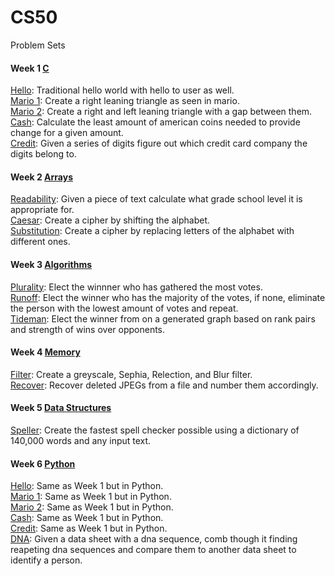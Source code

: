 # CS50
Problem Sets

#### Week 1 [C](https://cs50.harvard.edu/x/2021/psets/1/)
[Hello](https://github.com/DanielTran0/CS50/blob/main/pset1/hello/hello.c): Traditional hello world with hello to user as well.  
[Mario 1](https://github.com/DanielTran0/CS50/blob/main/pset1/mario/mario1.c): Create a right leaning triangle as seen in mario.  
[Mario 2](https://github.com/DanielTran0/CS50/blob/main/pset1/mario/mario2.c): Create a right and left leaning triangle with a gap between them.  
[Cash](https://github.com/DanielTran0/CS50/blob/main/pset1/cash/cash.c): Calculate the least amount of american coins needed to provide change for a given amount.   
[Credit](https://github.com/DanielTran0/CS50/tree/main/pset1/credit/credit.c): Given a series of digits figure out which credit card company the digits belong to.   

#### Week 2 [Arrays](https://cs50.harvard.edu/x/2021/psets/2/)
[Readability](https://github.com/DanielTran0/CS50/blob/main/pset2/readability/readability.c): Given a piece of text calculate what grade school level it is appropriate for.  
[Caesar](https://github.com/DanielTran0/CS50/blob/main/pset2/caesar/caesar.c): Create a cipher by shifting the alphabet.    
[Substitution](https://github.com/DanielTran0/CS50/blob/main/pset2/substitution/substitution.c): Create a cipher by replacing letters of the alphabet with different ones.   

#### Week 3 [Algorithms](https://cs50.harvard.edu/x/2021/psets/3/)
[Plurality](https://github.com/DanielTran0/CS50/blob/main/pset3/plurality/plurality.c): Elect the winnner who has gathered the most votes.  
[Runoff](https://github.com/DanielTran0/CS50/blob/main/pset3/runoff/runoff.c): Elect the winner who has the majority of the votes, if none, eliminate the person with the lowest amount of votes and repeat.  
[Tideman](https://github.com/DanielTran0/CS50/blob/main/pset3/tideman/tideman.c): Elect the winner from on a generated graph based on rank pairs and strength of wins over opponents.  

#### Week 4 [Memory](https://cs50.harvard.edu/x/2021/psets/4)
[Filter](https://github.com/DanielTran0/CS50/blob/main/pset4/filter/helpers.c): Create a greyscale, Sephia, Relection, and Blur filter.  
[Recover](https://github.com/DanielTran0/CS50/blob/main/pset4/recover/recover.c): Recover deleted JPEGs from a file and number them accordingly.

#### Week 5 [Data Structures](https://cs50.harvard.edu/x/2021/psets/5)
[Speller](https://github.com/DanielTran0/CS50/blob/main/pset5/speller/dictionary.c): Create the fastest spell checker possible using a dictionary of 140,000 words and any input text.  

#### Week 6 [Python](https://cs50.harvard.edu/x/2021/psets/6)
[Hello](https://github.com/DanielTran0/CS50/blob/main/pset6/hello/hello.py): Same as Week 1 but in Python.  
[Mario 1](https://github.com/DanielTran0/CS50/blob/main/pset6/mario/less/mario.py): Same as Week 1 but in Python.  
[Mario 2](https://github.com/DanielTran0/CS50/blob/main/pset6/mario/more/mario.py): Same as Week 1 but in Python.  
[Cash](https://github.com/DanielTran0/CS50/blob/main/pset6/cash/cash.py): Same as Week 1 but in Python.  
[Credit](https://github.com/DanielTran0/CS50/blob/main/pset6/credit/credit.py): Same as Week 1 but in Python.  
[DNA](https://github.com/DanielTran0/CS50/blob/main/pset6/dna/dna.py): Given a data sheet with a dna sequence, comb though it finding reapeting dna sequences and compare them to another data sheet to identify a person.
